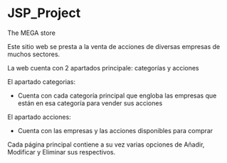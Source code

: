 # JSP_Project
The MEGA store

Este sitio web se presta a la venta de acciones de diversas empresas de muchos sectores.

La web cuenta con 2 apartados principale: categorías y acciones

El apartado categorias: 
  - Cuenta con cada categoría principal que engloba las empresas que están en esa categoría para vender sus acciones
  
El apartado acciones:
  - Cuenta con las empresas y las acciones disponibles para comprar
  
Cada página principal contiene a su vez varias opciones de Añadir, Modificar y Eliminar sus respectivos.
